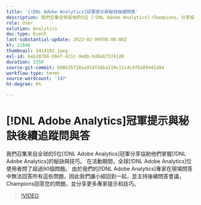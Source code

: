 ```yaml
---
title: '[!DNL Adobe Analytics]冠軍提示與秘訣後續問答'
description: 我們召集全球各地的5位 [!DNL Adobe Analytics] Champions，分享協助他們掌握 [!DNL Adobe Analytics]. During the event, over 90 questions were asked by [!DNL Adobe Analytics] 全球使用者的秘訣與技巧。 由於我們的 [!DNL Adobe Analytics] 專家在即時問答中無法回答所有這些問題，因此我們讓小組回到一起，並主辦後續問答會議，Champions回答您的問題，並分享更多專家提示和技巧。
role: User
solution: Analytics
doc-type: Event
last-substantial-update: 2023-02-09T00:00:00Z
kt: 11846
thumbnail: 3414192.jpeg
exl-id: 6eb287b6-b84f-421c-9e0b-bd8ab73741d9
duration: 2350
source-git-commit: 088615f28aa91dfd4ba119c11c4c9f8a89441d84
workflow-type: tm+mt
source-wordcount: '147'
ht-degree: 0%

---
```


# [!DNL Adobe Analytics]冠軍提示與秘訣後續追蹤問與答

我們召集來自全球的5位[!DNL Adobe Analytics]冠軍分享協助他們掌握[!DNL Adobe Analytics]的秘訣與技巧。 在活動期間，全球[!DNL Adobe Analytics]位使用者問了超過90個問題。 由於我們的[!DNL Adobe Analytics]專家在現場問答中無法回答所有這些問題，因此我們讓小組回到一起，並主持後續問答會議，Champions回答您的問題，並分享更多專家提示和技巧。

>[!VIDEO](https://video.tv.adobe.com/v/3457008/?quality=12&learn=on&captions=chi_hant)
